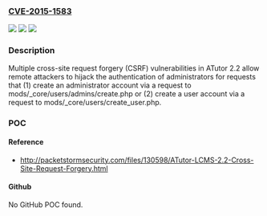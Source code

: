 ### [CVE-2015-1583](https://cve.mitre.org/cgi-bin/cvename.cgi?name=CVE-2015-1583)
![](https://img.shields.io/static/v1?label=Product&message=n%2Fa&color=blue)
![](https://img.shields.io/static/v1?label=Version&message=n%2Fa&color=blue)
![](https://img.shields.io/static/v1?label=Vulnerability&message=n%2Fa&color=brighgreen)

### Description

Multiple cross-site request forgery (CSRF) vulnerabilities in ATutor 2.2 allow remote attackers to hijack the authentication of administrators for requests that (1) create an administrator account via a request to mods/_core/users/admins/create.php or (2) create a user account via a request to mods/_core/users/create_user.php.

### POC

#### Reference
- http://packetstormsecurity.com/files/130598/ATutor-LCMS-2.2-Cross-Site-Request-Forgery.html

#### Github
No GitHub POC found.

